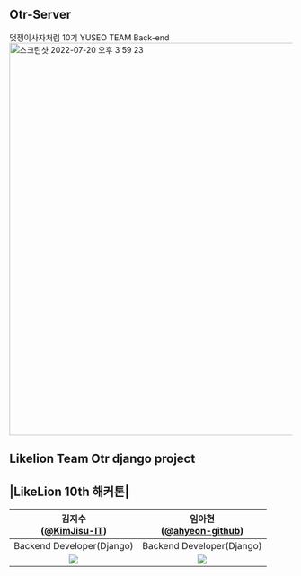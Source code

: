 ## Otr-Server
멋쟁이사자처럼 10기 YUSEO TEAM Back-end
<img width="700" alt="스크린샷 2022-07-20 오후 3 59 23" src="https://user-images.githubusercontent.com/80513699/179917265-c32f679e-ce9e-4dd2-93d3-0e54b60af447.png">


## Likelion Team Otr django project 

|LikeLion 10th 해커톤| 
---
|김지수 <br/>([@KimJisu-IT](https://github.com/KimJisu-IT))|임아현 <br/>([@ahyeon-github](https://github.com/ahyeon-github))
|:----------:|:----------:|
|Backend Developer(Django)|Backend Developer(Django)|
|![](https://user-images.githubusercontent.com/86948824/179921960-d309b01e-1ec9-4b5e-ad46-bcac041dc109.jpg)|![](https://user-images.githubusercontent.com/80513699/179923791-bd9ab0c4-73ea-4cbf-95fa-21b1d1d173ef.png)|

